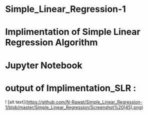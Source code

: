 # Simple_Linear_Regression-1
# Implimentation of Simple Linear Regression Algorithm 
# Jupyter Notebook 
# output of Implimentation_SLR :
! [alt text]{https://github.com/N-Rawat/Simple_Linear_Regression-1/blob/master/Simple_Linear_Regression/Screenshot%20(45).png)
